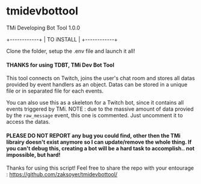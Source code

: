 # tmidevbottool
TMi Developing Bot Tool 1.0.0

+------------+
| TO iNSTALL |
+------------+

Clone the folder, setup the .env file and launch it all!

#### **THANKS for using TDBT, TMi Dev Bot Tool**

This tool connects on Twitch, joins the user's chat room and stores all datas provided by event handlers as an object.  Datas can be stored in a unique file or in separated file for each events.
 						
You can also use this as a skeleton for a Twitch bot, since it contains all events triggered by TMi.  NOTE : due to the massive amount of data provied by the `raw_message` event, this one is commented.  Just uncomment it to access the datas.
 
#### **PLEASE DO NOT REPORT any bug** you could find, other then the TMi librairy doesn't exist anymore so I can update/remove the whole thing.  If you can't debug this, creating a bot will be a hard task to accomplish.. not impossible, but hard!
 
Thanks for using this script!  Feel free to share the repo with your entourage : https://github.com/zaksoyer/tmidevbottool/
